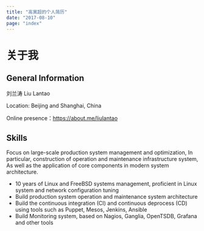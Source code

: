 ```yaml
---
title: "高寅超的个人简历"
date: "2017-08-10"
page: "index"
---
```


# 关于我

## General Information

刘兰涛 Liu Lantao

Location: Beijing and Shanghai, China

Online presence：https://about.me/liulantao

## Skills

Focus on large-scale production system management and optimization,
In particular, construction of operation and maintenance infrastructure system,
As well as the application of core components in modern system architecture.

- 10 years of Linux and FreeBSD systems management, proficient in Linux system and network configuration tuning
- Build production system operation and maintenance system architecture
- Build the continuous integration (CI) and continuous deprocess (CD) using tools such as Puppet, Mesos, Jenkins, Ansible
- Build Monitoring system, based on Nagios, Ganglia, OpenTSDB, Grafana and other tools
